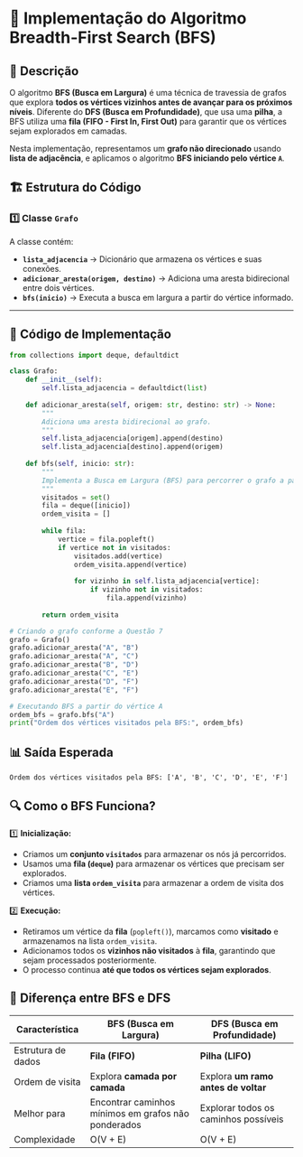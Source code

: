 # 📌 Implementação do Algoritmo Breadth-First Search (BFS)

## 📖 Descrição
O algoritmo **BFS (Busca em Largura)** é uma técnica de travessia de grafos que explora **todos os vértices vizinhos antes de avançar para os próximos níveis**. Diferente do **DFS (Busca em Profundidade)**, que usa uma **pilha**, a BFS utiliza uma **fila (FIFO - First In, First Out)** para garantir que os vértices sejam explorados em camadas.

Nesta implementação, representamos um **grafo não direcionado** usando **lista de adjacência**, e aplicamos o algoritmo **BFS iniciando pelo vértice `A`**.

## 🏗 Estrutura do Código

### **1️⃣ Classe `Grafo`**
A classe contém:
- **`lista_adjacencia`** → Dicionário que armazena os vértices e suas conexões.
- **`adicionar_aresta(origem, destino)`** → Adiciona uma aresta bidirecional entre dois vértices.
- **`bfs(inicio)`** → Executa a busca em largura a partir do vértice informado.

---

## 📜 Código de Implementação

```python
from collections import deque, defaultdict

class Grafo:
    def __init__(self):
        self.lista_adjacencia = defaultdict(list)
    
    def adicionar_aresta(self, origem: str, destino: str) -> None:
        """
        Adiciona uma aresta bidirecional ao grafo.
        """
        self.lista_adjacencia[origem].append(destino)
        self.lista_adjacencia[destino].append(origem)
    
    def bfs(self, inicio: str):
        """
        Implementa a Busca em Largura (BFS) para percorrer o grafo a partir de um vértice inicial.
        """
        visitados = set()
        fila = deque([inicio])
        ordem_visita = []
        
        while fila:
            vertice = fila.popleft()
            if vertice not in visitados:
                visitados.add(vertice)
                ordem_visita.append(vertice)
                
                for vizinho in self.lista_adjacencia[vertice]:
                    if vizinho not in visitados:
                        fila.append(vizinho)
        
        return ordem_visita

# Criando o grafo conforme a Questão 7
grafo = Grafo()
grafo.adicionar_aresta("A", "B")
grafo.adicionar_aresta("A", "C")
grafo.adicionar_aresta("B", "D")
grafo.adicionar_aresta("C", "E")
grafo.adicionar_aresta("D", "F")
grafo.adicionar_aresta("E", "F")

# Executando BFS a partir do vértice A
ordem_bfs = grafo.bfs("A")
print("Ordem dos vértices visitados pela BFS:", ordem_bfs)
```

## 📊 Saída Esperada
```plaintext
Ordem dos vértices visitados pela BFS: ['A', 'B', 'C', 'D', 'E', 'F']
```

## 🔍 **Como o BFS Funciona?**

1️⃣ **Inicialização:**
   - Criamos um **conjunto `visitados`** para armazenar os nós já percorridos.
   - Usamos uma **fila (`deque`)** para armazenar os vértices que precisam ser explorados.
   - Criamos uma **lista `ordem_visita`** para armazenar a ordem de visita dos vértices.

2️⃣ **Execução:**
   - Retiramos um vértice da **fila** (`popleft()`), marcamos como **visitado** e armazenamos na lista `ordem_visita`.
   - Adicionamos todos os **vizinhos não visitados** à **fila**, garantindo que sejam processados posteriormente.
   - O processo continua **até que todos os vértices sejam explorados**.

## 📌 **Diferença entre BFS e DFS**

| Característica | BFS (Busca em Largura) | DFS (Busca em Profundidade) |
|---------------|----------------------|--------------------------|
| Estrutura de dados | **Fila (FIFO)** | **Pilha (LIFO)** |
| Ordem de visita | Explora **camada por camada** | Explora **um ramo antes de voltar** |
| Melhor para | Encontrar caminhos mínimos em grafos não ponderados | Explorar todos os caminhos possíveis |
| Complexidade | O(V + E) | O(V + E) |


